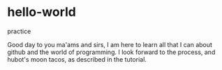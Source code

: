 # hello-world

practice

Good day to you ma'ams and sirs,
I am here to learn all that I can about github and the world of programming. 
I look forward to the process, and hubot's moon tacos, as described in the tutorial.
